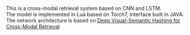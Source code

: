 This is a cross-modal retrieval system based on CNN and LSTM.  
The model is implemented in Lua based on Torch7, interface built in JAVA.  
The network architecture is based on [Deep Visual-Semantic Hashing for Cross-Modal Retrieval](https://www.kdd.org/kdd2016/papers/files/rpp0086-caoA.pdf)
